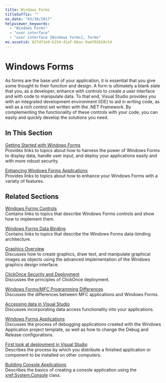 ```yaml
---
title: Windows Forms
titleSuffix: ""
ms.date: "03/30/2017"
helpviewer_keywords: 
  - "Windows Forms"
  - "user interface"
  - "user interface [Windows Forms], forms"
ms.assetid: 627df1e9-b254-41af-bbac-9a4f02810c54
---
```

# Windows Forms
As forms are the base unit of your application, it is essential that you give some thought to their function and design. A form is ultimately a blank slate that you, as a developer, enhance with controls to create a user interface and with code to manipulate data. To that end, Visual Studio provides you with an integrated development environment (IDE) to aid in writing code, as well as a rich control set written with the .NET Framework. By complementing the functionality of these controls with your code, you can easily and quickly develop the solutions you need.  
  
## In This Section  
 [Getting Started with Windows Forms](getting-started-with-windows-forms.md)  
 Provides links to topics about how to harness the power of Windows Forms to display data, handle user input, and deploy your applications easily and with more robust security.  
  
 [Enhancing Windows Forms Applications](./advanced/index.md)  
 Provides links to topics about how to enhance your Windows Forms with a variety of features.  
  
## Related Sections  
 [Windows Forms Controls](./controls/index.md)  
 Contains links to topics that describe Windows Forms controls and show how to implement them.  
  
 [Windows Forms Data Binding](windows-forms-data-binding.md)  
 Contains links to topics that describe the Windows Forms data-binding architecture.  
  
 [Graphics Overview](./advanced/graphics-overview-windows-forms.md)  
 Discusses how to create graphics, draw text, and manipulate graphical images as objects using the advanced implementation of the Windows graphics design interface.  
  
 [ClickOnce Security and Deployment](/visualstudio/deployment/clickonce-security-and-deployment)  
 Discusses the principles of ClickOnce deployment.  
  
 [Windows Forms/MFC Programming Differences](/cpp/dotnet/windows-forms-mfc-programming-differences)  
 Discusses the differences between MFC applications and Windows Forms.  
  
 [Accessing data in Visual Studio](/visualstudio/data-tools/accessing-data-in-visual-studio)  
 Discusses incorporating data access functionality into your applications.  
  
 [Windows Forms Applications](/visualstudio/debugger/debugging-preparation-windows-forms-applications)  
 Discusses the process of debugging applications created with the Windows Application project template, as well as how to change the Debug and Release configurations.  
  
 [First look at deployment in Visual Studio](/visualstudio/deployment/deploying-applications-services-and-components)  
 Describes the process by which you distribute a finished application or component to be installed on other computers.  
  
 [Building Console Applications](../../standard/building-console-apps.md)  
 Describes the basics of creating a console application using the <xref:System.Console> class.
